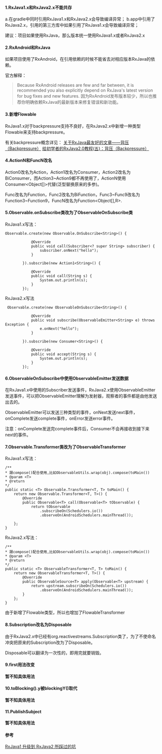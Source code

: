 #### 1.RxJava1.x和RxJava2.x不能共存
a.在gradle中同时引用RxJava1.x和RxJava2.x会导致编译异常；
b.app中引用了RxJava2.x，引用的第三方库中如果引用了RxJava1.x会导致编译异常；

建议：项目如果使用RxJava，那么版本统一使用RxJava1.x或者RxJava2.x

#### 2.RxAndroid和RxJava
如果项目使用了RxAndroid，在引用依赖的时候不能省去对相应版本RxJava的依赖。

官方解释：
> Because RxAndroid releases are few and far between, it is recommended you also
explicitly depend on RxJava's latest version for bug fixes and new features.
因为RxAndroid发布版本较少，所以也推荐你明确依赖RxJava的最新版本来修复错误和新功能。

#### 3.新增Flowable
RxJava1.x对于backpressure支持不良好，在RxJava2.x中新增一种类型Flowable来支持backpressure。

有关backpressure概念详见：
[关于RxJava最友好的文章——背压（Backpressure）](https://juejin.im/post/582d413c8ac24700619cceed)
[给初学者的RxJava2.0教程(五)：背压（Backpressure）](https://mp.weixin.qq.com/s?__biz=MzIwMzYwMTk1NA==&mid=2247484422&idx=1&sn=c1dfb14d9221d8919c3e7188b47c0a70&chksm=96cda54ba1ba2c5dec956a56c6edb003867e0d4c94fb8758bbe73b551dc9d6ded5ceca1e7969#rd)

#### 4.ActionN和FuncN改名
Action0改名为Action，Action1改名为Consumer，Action2改名为BiConsumer，而Action3~Action9都不再使用了，ActionN使用Consumer<Object[]>代替(泛型替换原来的多参)。

Func改名为Function，Func2改名为BiFunction，Func3~Func9改名为Function3~Function9，FuncN改名为Function<Object[],R>.

#### 5.Observable.onSubscribe类改为了ObservableOnSubscribe类
RxJava1.x写法：
```
Observable.create(new Observable.OnSubscribe<String>() {
            
            @Override
            public void call(Subscriber<? super String> subscriber) {
                subscriber.onNext("hello");
            }

        }).subscribe(new Action1<String>() {

            @Override
            public void call(String s) {
                System.out.println(s);
            }
        });
```

RxJava2.x写法
```
 Observable.create(new ObservableOnSubscribe<String>() {

            @Override
            public void subscribe(ObservableEmitter<String> e) throws Exception {
                e.onNext("hello");
            }

        }).subscribe(new Consumer<String>() {

            @Override
            public void accept(String s) {
                System.out.println(s);
            }
        });
```

#### 6.ObservableOnSubscribe中使用ObservableEmitter发送数据
在RxJava1.x中使用的Subscriber发送事件，RxJava2.x使用ObservableEmitter发送事件，可以把ObservableEmitter理解为发射器，观察者的事件都是由他发送出去的。

ObservableEmitter可以发送三种类型的事件，onNext发送next事件，onComplete发送complete事件，onError发送error事件。

注意：onComplete发送完complete事件后，Consumer不会再接收到接下来next的事件。

#### 7.Observable.Transformer类改为了ObservableTransformer
RxJava1.x写法：
```
/**
* 跟compose()配合使用,比如ObservableUtils.wrap(obj).compose(toMain())
* @param <T>
* @return
*/
public static <T> Observable.Transformer<T, T> toMain() {
    return new Observable.Transformer<T, T>() {
        @Override
        public Observable<T> call(Observable<T> tObservable) {
            return tObservable
                .subscribeOn(Schedulers.io())
                .observeOn(AndroidSchedulers.mainThread());
        
    };
}
```
RxJava2.x写法：
```
/**
* 跟compose()配合使用,比如ObservableUtils.wrap(obj).compose(toMain())
* @param <T>
* @return
*/
public static <T> ObservableTransformer<T, T> toMain() {
    return new ObservableTransformer<T, T>() {
        @Override
        public ObservableSource<T> apply(Observable<T> upstream) {
            return upstream.subscribeOn(Schedulers.io())
                .observeOn(AndroidSchedulers.mainThread());
        }
    };
}
```

由于新增了Flowable类型，所以也增加了FlowableTransformer

#### 8.Subscription改名为Disposable
由于RxJava2.x中已经有org.reactivestreams.Subscription类了，为了不使命名冲突把原来的Subscription改为了Disposable。

Disposable可以翻译为一次性的，即用完就要销毁。

#### 9.first用法改变
**暂不知具体用法**

#### 10.toBlocking().y被blockingY()取代
**暂不知具体用法**

#### 11.PublishSubject
**暂不知具体用法**

#### 参考
[RxJava1 升级到 RxJava2 所踩过的坑](https://www.jianshu.com/p/6d644ca1678f)


